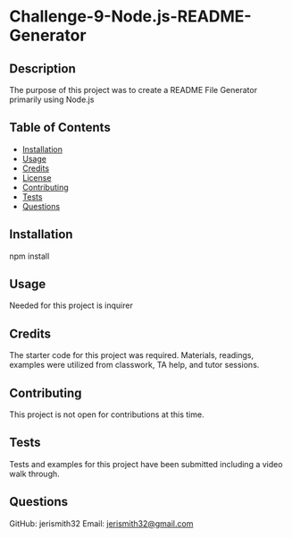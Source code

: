 # Challenge-9-Node.js-README-Generator

  ## Description
  The purpose of this project was to create a README File Generator primarily using Node.js

  ## Table of Contents 
  * [Installation](#installation)
  * [Usage](#usage)
  * [Credits](#credits)
  * [License](#license)
  * [Contributing](#contributing)
  * [Tests](#tests)
  * [Questions](#questions)
    

  ## Installation
  npm install

  ## Usage
  Needed for this project is inquirer

  ## Credits
  The starter code for this project was required. Materials, readings, examples were utilized from classwork, TA help, and tutor sessions.
  
  
  
  
  

  ## Contributing
  This project is not open for contributions at this time.


  ## Tests
  Tests and examples for this project have been submitted including a video walk through.

  ## Questions
  GitHub: jerismith32
  Email: jerismith32@gmail.com
